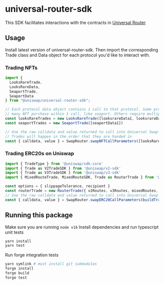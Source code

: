 # universal-router-sdk
This SDK facilitates interactions with the contracts in [Universal Router](https://github.com/Uniswap/universal-router)

## Usage
Install latest version of universal-router-sdk. Then import the corresponding Trade class and Data object for each protocol you'd like to interact with.

### Trading NFTs
```typescript
import {
  LooksRareTrade,
  LooksRareData,
  SeaportTrade,
  SeaportData
} from "@uniswap/universal-router-sdk";

// Each protocol data object contains 1 call to that protocol. Some protocols can fit
// many NFT purchase within 1 call, like seaport. Others require multiple calls per NFT (like LooksRare).
const looksRareTrades = new LooksRareTrade([looksrareData1, looksrareData2])
const seaportTrades = new SeaportTrade([seaportData1])

// Use the raw calldata and value returned to call into Universal Swap Router contracts
// Trades will happen in the order that they are handed in
const { calldata, value } = SwapRouter.swapNFTCallParameters([looksRareTrades, seaportTrades], { sender: sender.address })
```

### Trading ERC20s on Uniswap
```typescript
import { TradeType } from '@uniswap/sdk-core'
import { Trade as V2TradeSDK } from '@uniswap/v2-sdk'
import { Trade as V3TradeSDK } from '@uniswap/v3-sdk'
import { MixedRouteTrade, MixedRouteSDK, Trade as RouterTrade } from '@uniswap/router-sdk'

const options = { slippageTolerance, recipient }
const routerTrade = new RouterTrade({ v2Routes, v3Routes, mixedRoutes, tradeType: TradeType.EXACT_INPUT })
// Use the raw calldata and value returned to call into Universal Swap Router contracts
const { calldata, value } = SwapRouter.swapERC20CallParameters(buildTrade([trade]), options)
```

## Running this package
Make sure you are running `node v16`
Install dependencies and run typescript unit tests
```bash
yarn install
yarn test
```

Run forge integration tests
```bash
yarn symlink # must install git submodules
forge install
forge build
forge test
```
